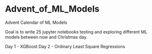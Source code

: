 # Advent_of_ML_Models
Advent Calendar of ML Models

Goal is to write 25 jupyter notebooks testing and exploring different ML models between now and Christmas day.

Day 1 - XGBoost
Day 2 - Ordinary Least Square Regressions
